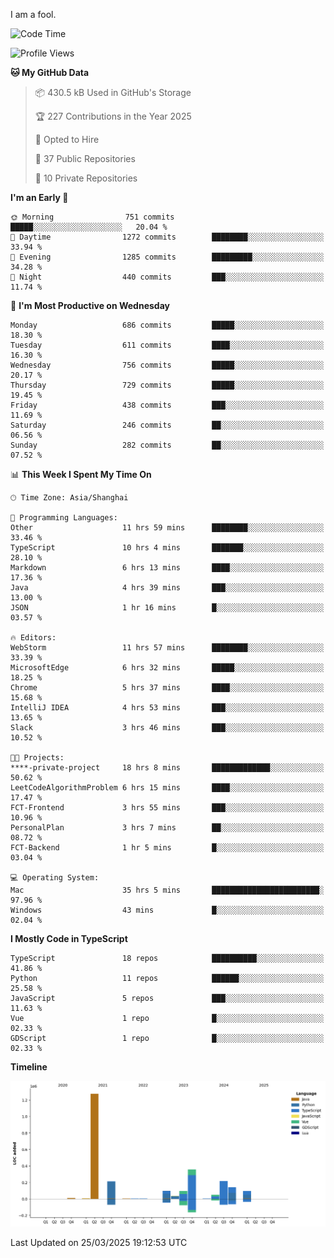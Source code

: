I am a fool.

<!--START_SECTION:waka-->
![Code Time](http://img.shields.io/badge/Code%20Time-2%2C779%20hrs%2052%20mins-blue)

![Profile Views](http://img.shields.io/badge/Profile%20Views-4-blue)

**🐱 My GitHub Data** 

> 📦 430.5 kB Used in GitHub's Storage 
 > 
> 🏆 227 Contributions in the Year 2025
 > 
> 💼 Opted to Hire
 > 
> 📜 37 Public Repositories 
 > 
> 🔑 10 Private Repositories 
 > 
**I'm an Early 🐤** 

```text
🌞 Morning                751 commits         █████░░░░░░░░░░░░░░░░░░░░   20.04 % 
🌆 Daytime                1272 commits        ████████░░░░░░░░░░░░░░░░░   33.94 % 
🌃 Evening                1285 commits        █████████░░░░░░░░░░░░░░░░   34.28 % 
🌙 Night                  440 commits         ███░░░░░░░░░░░░░░░░░░░░░░   11.74 % 
```
📅 **I'm Most Productive on Wednesday** 

```text
Monday                   686 commits         █████░░░░░░░░░░░░░░░░░░░░   18.30 % 
Tuesday                  611 commits         ████░░░░░░░░░░░░░░░░░░░░░   16.30 % 
Wednesday                756 commits         █████░░░░░░░░░░░░░░░░░░░░   20.17 % 
Thursday                 729 commits         █████░░░░░░░░░░░░░░░░░░░░   19.45 % 
Friday                   438 commits         ███░░░░░░░░░░░░░░░░░░░░░░   11.69 % 
Saturday                 246 commits         ██░░░░░░░░░░░░░░░░░░░░░░░   06.56 % 
Sunday                   282 commits         ██░░░░░░░░░░░░░░░░░░░░░░░   07.52 % 
```


📊 **This Week I Spent My Time On** 

```text
🕑︎ Time Zone: Asia/Shanghai

💬 Programming Languages: 
Other                    11 hrs 59 mins      ████████░░░░░░░░░░░░░░░░░   33.46 % 
TypeScript               10 hrs 4 mins       ███████░░░░░░░░░░░░░░░░░░   28.10 % 
Markdown                 6 hrs 13 mins       ████░░░░░░░░░░░░░░░░░░░░░   17.36 % 
Java                     4 hrs 39 mins       ███░░░░░░░░░░░░░░░░░░░░░░   13.00 % 
JSON                     1 hr 16 mins        █░░░░░░░░░░░░░░░░░░░░░░░░   03.57 % 

🔥 Editors: 
WebStorm                 11 hrs 57 mins      ████████░░░░░░░░░░░░░░░░░   33.39 % 
MicrosoftEdge            6 hrs 32 mins       █████░░░░░░░░░░░░░░░░░░░░   18.25 % 
Chrome                   5 hrs 37 mins       ████░░░░░░░░░░░░░░░░░░░░░   15.68 % 
IntelliJ IDEA            4 hrs 53 mins       ███░░░░░░░░░░░░░░░░░░░░░░   13.65 % 
Slack                    3 hrs 46 mins       ███░░░░░░░░░░░░░░░░░░░░░░   10.52 % 

🐱‍💻 Projects: 
****-private-project     18 hrs 8 mins       █████████████░░░░░░░░░░░░   50.62 % 
LeetCodeAlgorithmProblem 6 hrs 15 mins       ████░░░░░░░░░░░░░░░░░░░░░   17.47 % 
FCT-Frontend             3 hrs 55 mins       ███░░░░░░░░░░░░░░░░░░░░░░   10.96 % 
PersonalPlan             3 hrs 7 mins        ██░░░░░░░░░░░░░░░░░░░░░░░   08.72 % 
FCT-Backend              1 hr 5 mins         █░░░░░░░░░░░░░░░░░░░░░░░░   03.04 % 

💻 Operating System: 
Mac                      35 hrs 5 mins       ████████████████████████░   97.96 % 
Windows                  43 mins             █░░░░░░░░░░░░░░░░░░░░░░░░   02.04 % 
```

**I Mostly Code in TypeScript** 

```text
TypeScript               18 repos            ██████████░░░░░░░░░░░░░░░   41.86 % 
Python                   11 repos            ██████░░░░░░░░░░░░░░░░░░░   25.58 % 
JavaScript               5 repos             ███░░░░░░░░░░░░░░░░░░░░░░   11.63 % 
Vue                      1 repo              █░░░░░░░░░░░░░░░░░░░░░░░░   02.33 % 
GDScript                 1 repo              █░░░░░░░░░░░░░░░░░░░░░░░░   02.33 % 
```



**Timeline**

![Lines of Code chart](https://raw.githubusercontent.com/VeejaLiu/VeejaLiu/master/assets/bar_graph.png)


 Last Updated on 25/03/2025 19:12:53 UTC
<!--END_SECTION:waka-->

